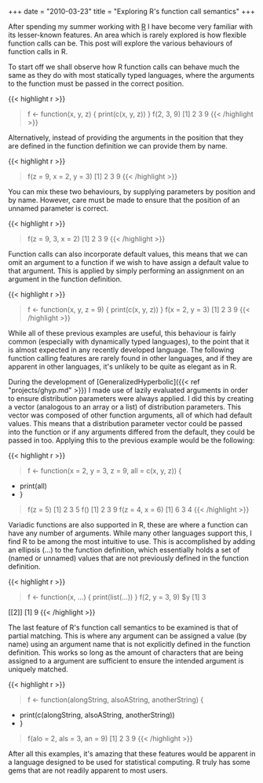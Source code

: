 +++
date = "2010-03-23"
title = "Exploring R's function call semantics"
+++

After spending my summer working with [R](https://www.r-project.org/) I have
become very familiar with its lesser-known features. An area which is rarely
explored is how flexible function calls can be. This post will explore the
various behaviours of function calls in R.

To start off we shall observe how R function calls can behave much the same as
they do with most statically typed languages, where the arguments to the
function must be passed in the correct position.

{{< highlight r >}}
> f <- function(x, y, z) { print(c(x, y, z)) }
> f(2, 3, 9)
[1] 2 3 9
{{< /highlight >}}

Alternatively, instead of providing the arguments in the position that they are
defined in the function definition we can provide them by name.

{{< highlight r >}}
> f(z = 9, x = 2, y = 3)
[1] 2 3 9
{{< /highlight >}}

You can mix these two behaviours, by supplying parameters by position and by
name. However, care must be made to ensure that the position of an unnamed
parameter is correct.

{{< highlight r >}}
> f(z = 9, 3, x = 2)
[1] 2 3 9
{{< /highlight >}}

Function calls can also incorporate default values, this means that we can omit
an argument to a function if we wish to have assign a default value to that
argument. This is applied by simply performing an assignment on an argument in
the function definition.

{{< highlight r >}}
> f <- function(x, y, z = 9) { print(c(x, y, z)) }
> f(x = 2, y = 3)
[1] 2 3 9
{{< /highlight >}}

While all of these previous examples are useful, this behaviour is fairly
common (especially with dynamically typed languages), to the point that it is
almost expected in any recently developed language. The following function
calling features are rarely found in other languages, and if they are apparent
in other languages, it's unlikely to be quite as elegant as in R.

During the development of [GeneralizedHyperbolic]({{< ref "projects/ghyp.md" >}})
I made use of lazily evaluated arguments in order to ensure distribution
parameters were always applied. I did this by creating a vector (analogous to
an array or a list) of distribution parameters. This vector was composed of
other function arguments, all of which had default values. This means that a
distribution parameter vector could be passed into the function or if any
arguments differed from the default, they could be passed in too. Applying this
to the previous example would be the following:

{{< highlight r >}}
> f <- function(x = 2, y = 3, z = 9, all = c(x, y, z)) {
+   print(all)
+ }
> f(z = 5)
[1] 2 3 5
> f()
[1] 2 3 9
> f(z = 4, x = 6)
[1] 6 3 4
{{< /highlight >}}

Variadic functions are also supported in R, these are where a function can have
any number of arguments. While many other languages support this, I find R to
be among the most intuitive to use. This is accomplished by adding an ellipsis
(...) to the function definition, which essentially holds a set of (named or
unnamed) values that are not previously defined in the function definition.

{{< highlight r >}}
> f <- function(x, ...) { print(list(...)) }
> f(2, y = 3, 9)
$y
[1] 3

[[2]]
[1] 9
{{< /highlight >}}

The last feature of R's function call semantics to be examined is that of
partial matching. This is where any argument can be assigned a value (by name)
using an argument name that is not explicitly defined in the function
definition. This works so long as the amount of characters that are being
assigned to a argument are sufficient to ensure the intended argument is
uniquely matched.

{{< highlight r >}}
> f <- function(alongString, alsoAString, anotherString) {
+   print(c(alongString, alsoAString, anotherString))
+ }
> f(alo = 2, als = 3, an = 9)
[1] 2 3 9
{{< /highlight >}}

After all this examples, it's amazing that these features would be apparent in
a language designed to be used for statistical computing. R truly has some gems
that are not readily apparent to most users.
